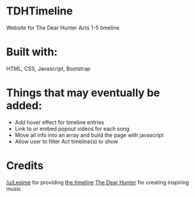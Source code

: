 # TDHTimeline
Website for The Dear Hunter Acts 1-5 timeline

# Built with:
HTML, CSS, Javascript, Bootstrap

# Things that may eventually be added:
- Add hover effect for timeline entries
- Link to or embed popout videos for each song
- Move all info into an array and build the page with javascript
- Allow user to filter Act timeline(s) to show

# Credits
[/u/Lesime](https://www.reddit.com/user/Lesime) for providing [the timeline](https://www.reddit.com/r/TheDearHunter/comments/5uuus9/the_dear_hunter_timeline/)
[The Dear Hunter](http://thedearhunter.com/) for creating inspiring music
